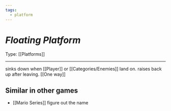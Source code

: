 ```yaml
---
tags:
  - platform
---
```

# _Floating Platform_

Type: [[Platforms]]

----


sinks down when [[Player]] or [[Categories/Enemies]] land on. raises back up after leaving. [[One way]]

## Similar in other games

* [[Mario Series]] figure out the name